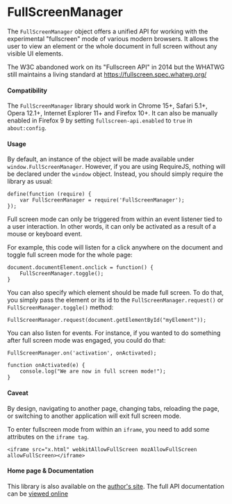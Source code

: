FullScreenManager
=================

The `FullScreenManager` object offers a unified API for working with the experimental
"fullscreen" mode of various modern browsers. It allows the user to view an element or the
whole document in full screen without any visible UI elements.

The W3C abandoned work on its "Fullscreen API" in 2014 but the WHATWG still maintains a
living standard at https://fullscreen.spec.whatwg.org/

#### Compatibility ####

The `FullScreenManager` library should work in Chrome 15+, Safari 5.1+, Opera 12.1+,
Internet Explorer 11+ and Firefox 10+. It can also be manually enabled in Firefox 9
by setting `fullscreen-api.enabled` to `true` in `about:config`.

#### Usage ####

By default, an instance of the object will be made available under
`window.FullScreenManager`. However, if you are using RequireJS, nothing will be declared
under the `window` object. Instead, you should simply require the library as usual:

    define(function (require) {
        var FullScreenManager = require('FullScreenManager');
    });

Full screen mode can only be triggered from within an event listener tied to a user
interaction. In other words, it can only be activated as a result of a mouse or
keyboard event.

For example, this code will listen for a click anywhere on the document and toggle
full screen mode for the whole page:

    document.documentElement.onclick = function() {
        FullScreenManager.toggle();
    }

You can also specify which element should be made full screen. To do that, you
simply pass the element or its id to the `FullScreenManager.request()` or
`FullScreenManager.toggle()` method:

    FullScreenManager.request(document.getElementById("myElement"));

You can also listen for events. For instance, if you wanted to do something after
full screen mode was engaged, you could do that:

    FullScreenManager.on('activation', onActivated);

    function onActivated(e) {
        console.log("We are now in full screen mode!");
    }

#### Caveat ####

By design, navigating to another page, changing tabs, reloading the page, or switching to
another application will exit full screen mode.

To enter fullscreen mode from within an `iframe`, you need to add some attributes on the
`iframe tag`.

    <iframe src="x.html" webkitAllowFullScreen mozAllowFullScreen allowFullScreen></iframe>

#### Home page & Documentation ####

This library is also available on the [author's site](http://cote.cc/projects/fullscreenmanager/ "FullScreenManager"). The full API documentation can be [viewed online](http://cote.cc/w/wp-content/uploads/projects/fullscreenmanager/doc/classes/FullScreenManager.html "Documentation")
